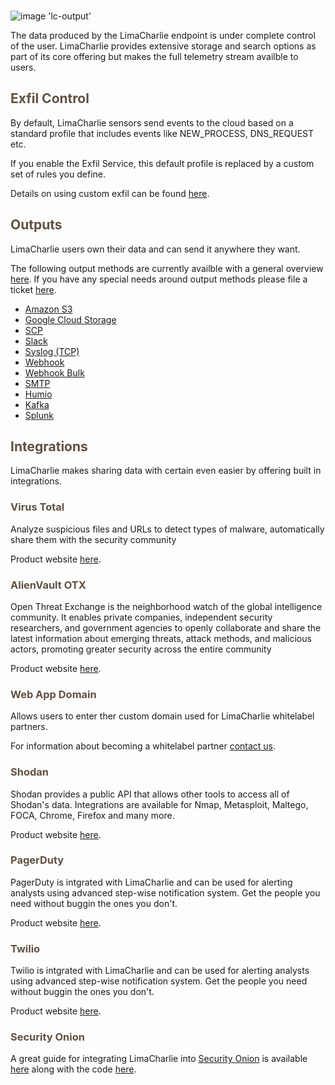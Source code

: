 <!-- leave the empty title here... the image below displays the info BUT the platform requires something here -->
###

![image 'lc-output'](https://storage.googleapis.com/limacharlie-io/brand/logo/lc-output.png)

The data produced by the LimaCharlie endpoint is under complete control of the user. LimaCharlie provides extensive storage and search options as part of its core offering but makes the full telemetry stream availble to users.

## <span style="color:#605142">Exfil Control</span>

By default, LimaCharlie sensors send events to the cloud based on a standard profile that includes events like NEW_PROCESS, DNS_REQUEST etc.

If you enable the Exfil Service, this default profile is replaced by a custom set of rules you define.

Details on using custom exfil can be found [here](./exfil.md).


## <span style="color:#605142">Outputs</span>

LimaCharlie users own their data and can send it anywhere they want. 

The following output methods are currently availble with a general overview [here](./outputs.md). If you have any special needs around output methods please file a ticket [here](https://limacharlie.io/user-ticket).

* [Amazon S3](./outputs.md#amazon-s3)
* [Google Cloud Storage](./outputs.md#google-cloud-storage)
* [SCP](./outputs.md#scp)
* [Slack](./outputs.md#slack)
* [Syslog (TCP)](./outputs.md#syslog-tcp)
* [Webhook](./outputs.md#webhook)
* [Webhook Bulk](./outputs.md#webhook-bulk)
* [SMTP](./outputs.md#smtp)
* [Humio](./outputs.md#humio)
* [Kafka](./outputs.md#kafka)
* [Splunk](./outputs.md#splunk)

## <span style="color:#605142">Integrations</span>

LimaCharlie makes sharing data with certain even easier by offering built in integrations.

### <span style="color:#605142">Virus Total</span>

Analyze suspicious files and URLs to detect types of malware, automatically share them with the security community

Product website [here](https://www.virustotal.com/gui/).

### <span style="color:#605142">AlienVault OTX</span>

Open Threat Exchange is the neighborhood watch of the global intelligence community. It enables private companies, independent security researchers, and government agencies to openly collaborate and share the latest information about emerging threats, attack methods, and malicious actors, promoting greater security across the entire community

Product website [here](https://otx.alienvault.com/).

### <span style="color:#605142">Web App Domain</span>

Allows users to enter ther custom domain used for LimaCharlie whitelabel partners.

For information about becoming a whitelabel partner [contact us](https://limacharlie.io/user-ticket).

### <span style="color:#605142">Shodan</span>

Shodan provides a public API that allows other tools to access all of Shodan's data. Integrations are available for Nmap, Metasploit, Maltego, FOCA, Chrome, Firefox and many more.

Product website [here](https://www.shodan.io/).

### <span style="color:#605142">PagerDuty</span>

PagerDuty is intgrated with LimaCharlie and can be used for alerting analysts using advanced step-wise notification system. Get the people you need without buggin the ones you don't.

Product website [here](https://www.pagerduty.com/).

### <span style="color:#605142">Twilio</span>

Twilio is intgrated with LimaCharlie and can be used for alerting analysts using advanced step-wise notification system. Get the people you need without buggin the ones you don't.

Product website [here](https://www.twilio.com/).

### <span style="color:#605142">Security Onion</span>

A great guide for integrating LimaCharlie into [Security Onion](https://securityonion.net/) is available [here](https://medium.com/@wlambertts/security-onion-limacharlie-befe5e8e91fa) along with the code [here](https://github.com/weslambert/securityonion-limacharlie/).